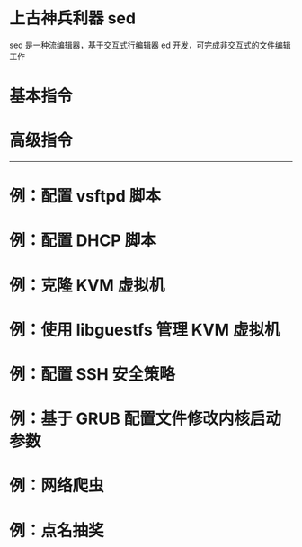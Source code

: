 # 上古神兵利器 sed

sed 是一种流编辑器，基于交互式行编辑器 ed 开发，可完成非交互式的文件编辑工作
# 基本指令
# 高级指令

---

# 例：配置 vsftpd 脚本
# 例：配置 DHCP 脚本
# 例：克隆 KVM 虚拟机
# 例：使用 libguestfs 管理 KVM 虚拟机
# 例：配置 SSH 安全策略
# 例：基于 GRUB 配置文件修改内核启动参数
# 例：网络爬虫
# 例：点名抽奖
